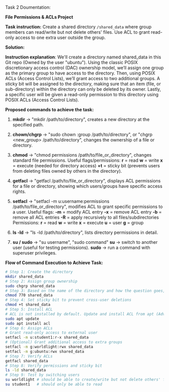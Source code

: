 Task 2 Doumentation:

**File Permissions & ACLs Project**

**Task instruction:**
Create a shared directory `/shared_data` where group members can read/write but not
delete others' files. Use ACL to grant read-only access to one extra user outside the group.

**Solution:**

**Instruction explanation**: 
We'll create a directory named shared_data in this Git repo (Owned by the user "ubuntu").
Using the classic POSIX discretionary access control (DAC) ownership model, we’ll assign one group as the primary group to have access to the directory. Then, using POSIX ACLs (Access Control Lists), we’ll grant access to two additional groups.
A sticky bit will be assigned to the directory, making sure that an item (file, or sub-directory) within the directory can only be deleted by its owner.
Lastly, a specific user will be given a read-only permission to this directory using POSIX ACLs (Access Control Lists).

**Proposed commands to achieve the task:**
1. **mkdir** -> "mkdir /path/to/directory", creates a new directory at the specified path.

2. **chown/chgrp** -> "sudo chown :group /path/to/directory", or "chgrp <new_group> /path/to/directory", changes the ownership of a file or directory.

3. **chmod** -> "chmod permissions /path/to/file_or_directory", changes standard file permissions.
Useful flags/permissions:
**r** = read
**w** = write
**x** = execute (needed for directory access)
**+t** = sticky bit (prevents users from deleting files owned by others in the directory).

4. **getfacl** -> "getfacl /path/to/file_or_directory", displays ACL permissions for a file or directory, showing which users/groups have specific access rights.

5. **setfacl** -> "setfacl -m u:username:permissions /path/to/file_or_directory", modifies ACL to grant specific permissions to a user.
Useful flags:
**-m** = modify ACL entry
**-x** = remove ACL entry
**-b** = remove all ACL entries
**-R** = apply recursively to all files/subdirectories
Permissions:
**r** = read
**w** = write
**x** = execute 
**u** = user
**g** = group

6. **ls -ld** -> "ls -ld /path/to/directory", lists directory permissions in detail.

7. **su / sudo** -> "su username", "sudo command"
**su** → switch to another user (useful for testing permissions).
**sudo** → run a command with superuser privileges.

**Flow of Command Execution to Achieve Task:**

```bash
# Step 1: Create the directory
mkdir shared_data
# Step 2: Assign group ownership
sudo chgrp shared_data
# Step 3: Based on the name of the directory and how the question goes, the folder would be a one that would contain data that is shared by a specific group of user and any other permitted user outside the group, so restrict base permissions (full access for owner & group only)
chmod 770 shared_data
# Step 4: Set sticky bit to prevent cross-user deletions
chmod +t shared_data
# Step 5: Install ACL
# ACL is not installed by default. Update and install ACL from apt (Advance Package Tool)
sudo apt update
sudo apt install acl
# Step 6: Assign ACLs
# Grant read-only access to external user
setfacl -m u:student1:r-x shared_data
# (Optional) Grant additional access to extra groups
setfacl -m g:worldlight:rwx shared_data
setfacl -m g:ubuntu:rwx shared_data
# Step 7: Verify ACLs
getfacl shared_data
# Step 8: Verify permissions and sticky bit
ls -ld shared_data
# Step 9: Test by switching users
su worldlight # should be able to create/write but not delete others' files
su student1   # should only be able to read
```
